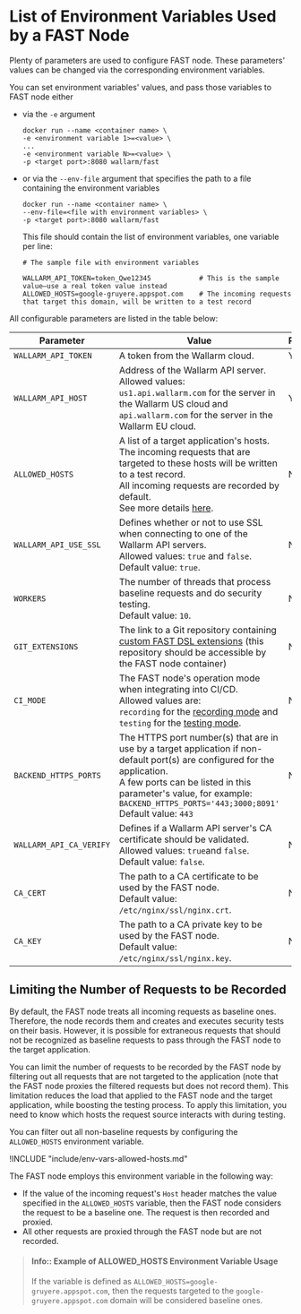 [doc-dsl-ext]:              ../dsl/intro.md
[doc-record-mode]:          ../poc/ci-mode-recording.md
[doc-test-mode]:            ../poc/ci-mode-testing.md

[anchor-allowed-hosts]:     #limiting-the-number-of-requests-to-be-recorded

#   List of Environment Variables Used by a FAST Node

Plenty of parameters are used to configure FAST node. These parameters' values can be changed via the corresponding environment variables.

You can set environment variables' values, and pass those variables to FAST node either
*   via the `-e` argument
    
    ```
    docker run --name <container name> \
    -e <environment variable 1>=<value> \
    ... 
    -e <environment variable N>=<value> \
    -p <target port>:8080 wallarm/fast
    ```
    
*   or via the `--env-file` argument that specifies the path to a file containing the environment variables

    ```
    docker run --name <container name> \
    --env-file=<file with environment variables> \
    -p <target port>:8080 wallarm/fast
    ```
    
    This file should contain the list of environment variables, one variable per line:

    ```
    # The sample file with environment variables

    WALLARM_API_TOKEN=token_Qwe12345            # This is the sample value—use a real token value instead
    ALLOWED_HOSTS=google-gruyere.appspot.com    # The incoming requests that target this domain, will be written to a test record
    ```

All configurable parameters are listed in the table below:

| Parameter             | Value     | Required? |
|--------------------	| --------	| -----------	|
| `WALLARM_API_TOKEN`  	| A token from the Wallarm cloud. | Yes |
| `WALLARM_API_HOST`   	| Address of the Wallarm API server. <br>Allowed values: <br>`us1.api.wallarm.com` for the server in the Wallarm US cloud and <br>`api.wallarm.com` for the server in the Wallarm EU cloud. | Yes |
| `ALLOWED_HOSTS`       | A list of a target application's hosts. The incoming requests that are targeted to these hosts will be written to a test record.<br>All incoming requests are recorded by default.<br>See more details [here][anchor-allowed-hosts].| No |
| `WALLARM_API_USE_SSL` | Defines whether or not to use SSL when connecting to one of the Wallarm API servers.<br>Allowed values: `true` and `false`.<br>Default value: `true`. | No |
| `WORKERS`             | The number of threads that process baseline requests and do security testing.<br>Default value: `10`. | No |
| `GIT_EXTENSIONS`      | The link to a Git repository containing [custom FAST DSL extensions][doc-dsl-ext] (this repository should be accessible by the FAST node container) | No |
| `CI_MODE`             | The FAST node's operation mode when integrating into CI/CD. <br>Allowed values are: <br>`recording` for the [recording mode][doc-record-mode] and <br>`testing` for the [testing mode][doc-test-mode]. | No |
| `BACKEND_HTTPS_PORTS` | The HTTPS port number(s) that are in use by a target application if non-default port(s) are configured for the application.<br>A few ports can be listed in this parameter's value, for example: <br>`BACKEND_HTTPS_PORTS='443;3000;8091'`<br>Default value: `443` | No |
| `WALLARM_API_CA_VERIFY` | Defines if a Wallarm API server's CA certificate should be validated.<br>Allowed values: `true`and `false`.<br>Default value: `false`. | No |
| `CA_CERT`             | The path to a CA certificate to be used by the FAST node.<br>Default value: `/etc/nginx/ssl/nginx.crt`. | No |
| `CA_KEY`              | The path to a CA private key to be used by the FAST node. <br>Default value: `/etc/nginx/ssl/nginx.key`. | No |


## Limiting the Number of Requests to be Recorded

By default, the FAST node treats all incoming requests as baseline ones. Therefore, the node records them and creates and executes security tests on their basis. However, it is possible for extraneous requests that should not be recognized as baseline requests to pass through the FAST node to the target application.

You can limit the number of requests to be recorded by the FAST node by filtering out all requests that are not targeted to the application (note that the FAST node proxies the filtered requests but does not record them). This limitation reduces the load that applied to the FAST node and the target application, while boosting the testing process. To apply this limitation, you need to know which hosts the request source interacts with during testing.

You can filter out all non-baseline requests by configuring the `ALLOWED_HOSTS` environment variable.

!INCLUDE "include/env-vars-allowed-hosts.md"

The FAST node employs this environment variable in the following way:
*   If the value of the incoming request's `Host` header matches the value specified in the `ALLOWED_HOSTS` variable, then the FAST node considers the request to be a baseline one. The request is then recorded and proxied.
*   All other requests are proxied through the FAST node but are not recorded.

 >   #### Info:: Example of ALLOWED_HOSTS Environment Variable Usage
>
>   If the variable is defined as `ALLOWED_HOSTS=google-gruyere.appspot.com`, then the requests targeted to the `google-gruyere.appspot.com` domain will be considered baseline ones.